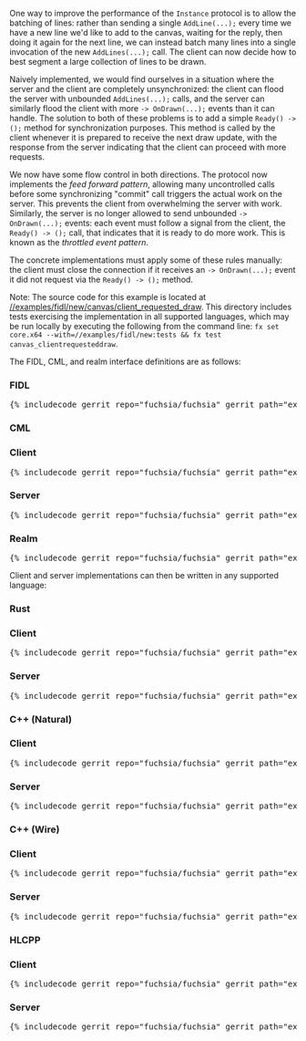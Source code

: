 One way to improve the performance of the `Instance` protocol is to allow the
batching of lines: rather than sending a single `AddLine(...);` every time we
have a new line we'd like to add to the canvas, waiting for the reply, then
doing it again for the next line, we can instead batch many lines into a single
invocation of the new `AddLines(...);` call. The client can now decide how to
best segment a large collection of lines to be drawn.

Naively implemented, we would find ourselves in a situation where the server and
the client are completely unsynchronized: the client can flood the server with
unbounded `AddLines(...);` calls, and the server can similarly flood the client
with more `-> OnDrawn(...);` events than it can handle. The solution to both of
these problems is to add a simple `Ready() -> ();` method for synchronization
purposes. This method is called by the client whenever it is prepared to receive
the next draw update, with the response from the server indicating that the client
can proceed with more requests.

We now have some flow control in both directions. The protocol now implements
the *feed forward pattern*, allowing many uncontrolled calls before some
synchronizing "commit" call triggers the actual work on the server. This
prevents the client from overwhelming the server with work. Similarly, the
server is no longer allowed to send unbounded `-> OnDrawn(...);` events: each
event must follow a signal from the client, the `Ready() -> ();` call, that
indicates that it is ready to do more work. This is known as the *throttled
event pattern*.

The concrete implementations must apply some of these rules manually: the client
must close the connection if it receives an `-> OnDrawn(...);` event it did not
request via the `Ready() -> ();` method.

Note: The source code for this example is located at
[//examples/fidl/new/canvas/client_requested_draw](/examples/fidl/new/canvas/client_requested_draw).
This directory includes tests exercising the implementation in all supported
languages, which may be run locally by executing the following from
the command line: `fx set core.x64 --with=//examples/fidl/new:tests && fx test
canvas_clientrequesteddraw`.

The FIDL, CML, and realm interface definitions are as follows:

<div>
  <devsite-selector>
    <!-- FIDL -->
    <section>
      <h3 id="canvas-client_requested_draw-fidl">FIDL</h3>
      <pre class="prettyprint">{% includecode gerrit_repo="fuchsia/fuchsia" gerrit_path="examples/fidl/new/canvas/client_requested_draw/fidl/canvas.test.fidl" highlight="diff_1" %}</pre>
    </section>
    <!-- CML -->
    <section style="padding: 0px;">
      <h3>CML</h3>
      <devsite-selector style="margin: 0px; padding: 0px;">
        <section>
          <h3 id="canvas-client_requested_draw-cml-client">Client</h3>
          <pre class="prettyprint">{% includecode gerrit_repo="fuchsia/fuchsia" gerrit_path="examples/fidl/new/canvas/client_requested_draw/meta/client.cml" highlight="diff_1" %}</pre>
        </section>
        <section>
          <h3 id="canvas-client_requested_draw-server">Server</h3>
          <pre class="prettyprint">{% includecode gerrit_repo="fuchsia/fuchsia" gerrit_path="examples/fidl/new/canvas/client_requested_draw/meta/server.cml" %}</pre>
        </section>
        <section>
          <h3 id="canvas-client_requested_draw-realm">Realm</h3>
          <pre class="prettyprint">{% includecode gerrit_repo="fuchsia/fuchsia" gerrit_path="examples/fidl/new/canvas/client_requested_draw/realm/meta/realm.cml" %}</pre>
        </section>
      </devsite-selector>
    </section>
  </devsite-selector>
</div>

Client and server implementations can then be written in any supported language:

<div>
  <devsite-selector>
    <!-- Rust -->
    <section style="padding: 0px;">
      <h3>Rust</h3>
      <devsite-selector style="margin: 0px; padding: 0px;">
        <section>
          <h3 id="canvas-client_requested_draw-rust-client">Client</h3>
          <pre class="prettyprint lang-rust">{% includecode gerrit_repo="fuchsia/fuchsia" gerrit_path="examples/fidl/new/canvas/client_requested_draw/rust/client/src/main.rs" highlight="diff_1,diff_2,diff_3" %}</pre>
        </section>
        <section>
          <h3 id="canvas-client_requested_draw-rust-server">Server</h3>
          <pre class="prettyprint lang-rust">{% includecode gerrit_repo="fuchsia/fuchsia" gerrit_path="examples/fidl/new/canvas/client_requested_draw/rust/server/src/main.rs" highlight="diff_1,diff_2,diff_3,diff_4,diff_5,diff_6" %}</pre>
        </section>
      </devsite-selector>
    </section>
    <!-- C++ (Natural) -->
    <section style="padding: 0px;">
      <h3>C++ (Natural)</h3>
      <devsite-selector style="margin: 0px; padding: 0px;">
        <section>
          <h3 id="canvas-client_requested_draw-cpp_natural-client">Client</h3>
          <pre class="prettyprint lang-cc">{% includecode gerrit_repo="fuchsia/fuchsia" gerrit_path="examples/fidl/new/canvas/client_requested_draw/cpp_natural/client/main.cc" highlight="diff_1,diff_2,diff_3" %}</pre>
        </section>
        <section>
          <h3 id="canvas-client_requested_draw-cpp_natural-server">Server</h3>
          <pre class="prettyprint lang-cc">{% includecode gerrit_repo="fuchsia/fuchsia" gerrit_path="examples/fidl/new/canvas/client_requested_draw/cpp_natural/server/main.cc" highlight="diff_1,diff_2,diff_3,diff_4,diff_5" %}</pre>
        </section>
      </devsite-selector>
    </section>
    <!-- C++ (Wire) -->
    <section style="padding: 0px;">
      <h3>C++ (Wire)</h3>
      <devsite-selector style="margin: 0px; padding: 0px;">
        <section>
          <h3 id="canvas-client_requested_draw-cpp_wire-client">Client</h3>
          <pre class="prettyprint lang-cc">{% includecode gerrit_repo="fuchsia/fuchsia" gerrit_path="examples/fidl/new/canvas/client_requested_draw/cpp_wire/client/main.cc" highlight="diff_1,diff_2,diff_3" %}</pre>
        </section>
        <section>
          <h3 id="canvas-client_requested_draw-cpp_wire-server">Server</h3>
          <pre class="prettyprint lang-cc">{% includecode gerrit_repo="fuchsia/fuchsia" gerrit_path="examples/fidl/new/canvas/client_requested_draw/cpp_wire/server/main.cc" highlight="diff_1,diff_2,diff_3,diff_4,diff_5" %}</pre>
        </section>
      </devsite-selector>
    </section>
    <!-- HLCPP -->
    <section style="padding: 0px;">
      <h3 id="canvas-client_requested_draw-hlcpp">HLCPP</h3>
      <devsite-selector style="margin: 0px; padding: 0px;">
        <section>
          <h3 id="canvas-client_requested_draw-hlcpp-client">Client</h3>
          <pre class="prettyprint lang-cc">{% includecode gerrit_repo="fuchsia/fuchsia" gerrit_path="examples/fidl/new/canvas/client_requested_draw/hlcpp/TODO.md" region_tag="todo" %}</pre>
        </section>
        <section>
          <h3 id="canvas-client_requested_draw-hlcpp-server">Server</h3>
          <pre class="prettyprint lang-cc">{% includecode gerrit_repo="fuchsia/fuchsia" gerrit_path="examples/fidl/new/canvas/client_requested_draw/hlcpp/TODO.md" region_tag="todo" %}</pre>
        </section>
      </devsite-selector>
    </section>
  </devsite-selector>
</div>

